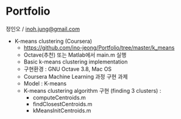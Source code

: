 Portfolio
=

정인오 / inoh.jung@gmail.com

- K-means clustering (Coursera)
    - https://github.com/ino-jeong/Portfolio/tree/master/k_means
    - Octave(추천) 또는 Matlab에서 main.m 실행
    - Basic k-means clustering implementation
    - 구현환경 : GNU Octave 3.8, Mac OS
    - Coursera Machine Learning 과정 구현 과제
    - Model : K-means
    - K-means clustering algorithm 구현 (finding 3 clusters) :
        + computeCentroids.m
        + findClosestCentroids.m
        + kMeansInitCentroids.m
